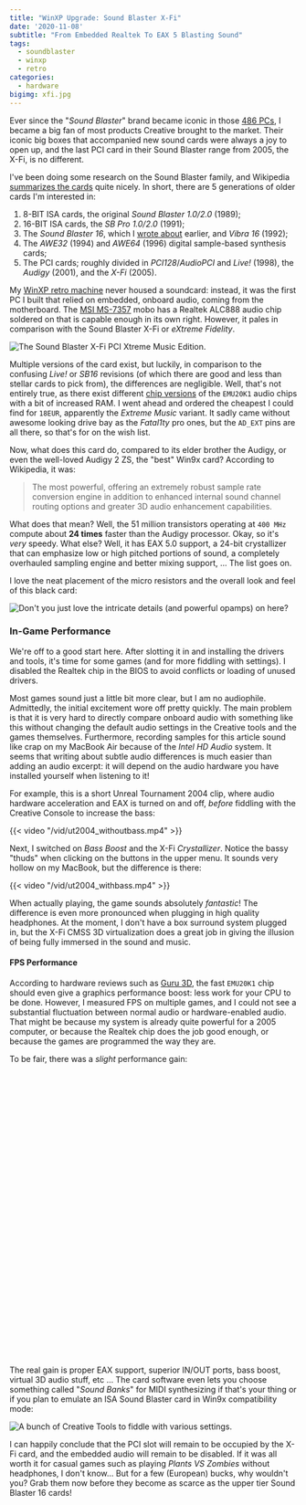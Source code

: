 ```yaml
---
title: "WinXP Upgrade: Sound Blaster X-Fi"
date: '2020-11-08'
subtitle: "From Embedded Realtek To EAX 5 Blasting Sound"
tags:
  - soundblaster
  - winxp
  - retro
categories:
  - hardware
bigimg: xfi.jpg
---
```


Ever since the "_Sound Blaster_" brand became iconic in those [486 PCs](/post/2020/09/486-upgrade-sound-blaster/), I became a big fan of most products Creative brought to the market. Their iconic big boxes that accompanied new sound cards were always a joy to open up, and the last PCI card in their Sound Blaster range from 2005, the X-Fi, is no different. 

I've been doing some research on the Sound Blaster family, and Wikipedia [summarizes the cards](https://en.wikipedia.org/wiki/Sound_Blaster) quite nicely. In short, there are 5 generations of older cards I'm interested in:

1. 8-BIT ISA cards, the original _Sound Blaster 1.0/2.0_ (1989);
2. 16-BIT ISA cards, the _SB Pro 1.0/2.0_ (1991);
3. The _Sound Blaster 16_, which I [wrote about](/post/2020/09/486-upgrade-sound-blaster/) earlier, and _Vibra 16_ (1992);
4. The _AWE32_ (1994) and _AWE64_ (1996) digital sample-based synthesis cards;
5. The PCI cards; roughly divided in _PCI128_/_AudioPCI_ and _Live!_ (1998), the _Audigy_ (2001), and the _X-Fi_ (2005).

My [WinXP retro machine](/post/2020/10/building-a-core2duo-winxp-retro-pc/) never housed a soundcard: instead, it was the first PC I built that relied on embedded, onboard audio, coming from the motherboard. The [MSI MS-7357](https://www.manualslib.com/manual/709493/Msi-Ms-7357-V1-X.html?page=75#manual) mobo has a Realtek ALC888 audio chip soldered on that is capable enough in its own right. However, it pales in comparison with the Sound Blaster X-Fi or _eXtreme Fidelity_.

![](../xfi.jpg "The Sound Blaster X-Fi PCI Xtreme Music Edition.")

Multiple versions of the card exist, but luckily, in comparison to the confusing _Live!_ or _SB16_ revisions (of which there are good and less than stellar cards to pick from), the differences are negligible. Well, that's not entirely true, as there exist different [chip versions](https://en.wikipedia.org/wiki/E-mu_20K) of the `EMU20K1` audio chips with a bit of increased RAM. I went ahead and ordered the cheapest I could find for `18EUR`, apparently the _Extreme Music_ variant. It sadly came without awesome looking drive bay as the _Fatal1ty_ pro ones, but the `AD_EXT` pins are all there, so that's for on the wish list. 

Now, what does this card do, compared to its elder brother the Audigy, or even the well-loved Audigy 2 ZS, the "best" Win9x card? According to Wikipedia, it was:

> The most powerful, offering an extremely robust sample rate conversion engine in addition to enhanced internal sound channel routing options and greater 3D audio enhancement capabilities.

What does that mean? Well, the 51 million transistors operating at `400 MHz` compute about **24 times** faster than the Audigy processor. Okay, so it's _very_ speedy. What else? Well, it has EAX 5.0 support, a 24-bit crystallizer that can emphasize low or high pitched portions of sound, a completely overhauled sampling engine and better mixing support, ... The list goes on. 

I love the neat placement of the micro resistors and the overall look and feel of this black card:

![](../xfi-zoom.jpg "Don't you just love the intricate details (and powerful opamps) on here?")

### In-Game Performance

We're off to a good start here. After slotting it in and installing the drivers and tools, it's time for some games (and for more fiddling with settings). I disabled the Realtek chip in the BIOS to avoid conflicts or loading of unused drivers. 

Most games sound just a little bit more clear, but I am no audiophile. Admittedly, the initial excitement wore off pretty quickly. The main problem is that it is very hard to directly compare onboard audio with something like this without changing the default audio settings in the Creative tools and the games themselves. Furthermore, recording samples for this article sound like crap on my MacBook Air because of the _Intel HD Audio_ system. It seems that writing about subtle audio differences is much easier than adding an audio excerpt: it will depend on the audio hardware you have installed yourself when listening to it!

For example, this is a short Unreal Tournament 2004 clip, where audio hardware acceleration and EAX is turned on and off, _before_ fiddling with the Creative Console to increase the bass:

{{< video "/vid/ut2004_withoutbass.mp4" >}}

Next, I switched on _Bass Boost_ and the X-Fi _Crystallizer_. Notice the bassy "thuds" when clicking on the buttons in the upper menu. It sounds very hollow on my MacBook, but the difference is there:

{{< video "/vid/ut2004_withbass.mp4" >}}

When actually playing, the game sounds absolutely _fantastic_! The difference is even more pronounced when plugging in high quality headphones. At the moment, I don't have a box surround system plugged in, but the X-Fi CMSS 3D virtualization does a great job in giving the illusion of being fully immersed in the sound and music. 

#### FPS Performance

According to hardware reviews such as [Guru 3D](https://www.guru3d.com/articles-pages/sound-blaster-x-fi-titanium-hd-review,1.html), the fast `EMU20K1` chip should even give a graphics performance boost: less work for your CPU to be done. However, I measured FPS on multiple games, and I could not see a substantial fluctuation between normal audio or hardware-enabled audio. That might be because my system is already quite powerful for a 2005 computer, or because the Realtek chip does the job good enough, or because the games are programmed the way they are.

<script type='text/javascript' src='/js/amcharts4core.js'></script>
<script type='text/javascript' src='/js/amcharts4charts.js'></script>
<script type='text/javascript' src='/js/amcharts4animated.js'></script>

To be fair, there was a _slight_ performance gain:

<div id="aoediv" style="width: 100%; height: 500px"></div>

The real gain is proper EAX support, superior IN/OUT ports, bass boost, virtual 3D audio stuff, etc ... The card software even lets you choose something called "_Sound Banks_" for MIDI synthesizing if that's your thing or if you plan to emulate an ISA Sound Blaster card in Win9x compatibility mode:

![](../xfitools.jpg "A bunch of Creative Tools to fiddle with various settings.")

I can happily conclude that the PCI slot will remain to be occupied by the X-Fi card, and the embedded audio will remain to be disabled. If it was all worth it for casual games such as playing _Plants VS Zombies_ without headphones, I don't know... But for a few (European) bucks, why wouldn't you? Grab them now before they become as scarce as the upper tier Sound Blaster 16 cards!

<script>
am4core.ready(function() {

am4core.useTheme(am4themes_animated);

function createChart(divid, data) {
    var chart = am4core.create(divid, am4charts.XYChart);
    chart.data = data;

    chart.padding(40, 40, 40, 40);

    var categoryAxis = chart.yAxes.push(new am4charts.CategoryAxis());
    categoryAxis.renderer.grid.template.location = 0;
    categoryAxis.dataFields.category = "config";
    categoryAxis.renderer.inversed = true;
    categoryAxis.renderer.grid.template.disabled = true;
    //categoryAxis.renderer.minGridDistance = 100;
    categoryAxis.renderer.minWidth = 120;

    var valueAxis = chart.xAxes.push(new am4charts.ValueAxis());
    valueAxis.min = 0;

    var series = chart.series.push(new am4charts.ColumnSeries());
    series.dataFields.categoryY = "config";
    series.dataFields.valueX = "val";
    series.tooltipText = "{valueX.value}"
    series.columns.template.strokeOpacity = 0;
    series.columns.template.column.cornerRadiusBottomRight = 5;
    series.columns.template.column.cornerRadiusTopRight = 5;

    var labelBullet = series.bullets.push(new am4charts.LabelBullet())
    labelBullet.label.horizontalCenter = "left";
    labelBullet.fontSize = 20;
    labelBullet.label.dx = 5;
    labelBullet.label.fill = am4core.color("white");
    labelBullet.label.text = "{values.valueX.workingValue}";
    labelBullet.locationX = 1;

    categoryAxis.sortBySeries = series;

    var columnTemplate = series.columns.template;
    columnTemplate.adapter.add("fill", function(fill, target) {
      return am4core.color("#018660")
    })
}

createChart("aoediv", [{
      "config": "Age of Empires III, Realtek",
      "val": 62
    }, {
      "config": "Age of Empires III, Creative X-Fi",
      "val": 66
    }, {
      "config": "UT2004, Realtek",
      "val": 163
    }, {
      "config": "UT2004, Creative X-Fi",
      "val": 165
    }]
    );

}); // end am4core.ready()
</script>

